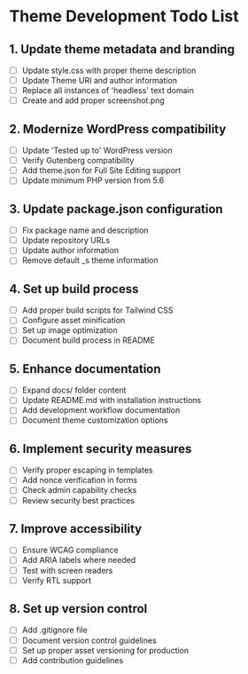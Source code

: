 # Theme Development Todo List

## 1. Update theme metadata and branding

- [ ] Update style.css with proper theme description
- [ ] Update Theme URI and author information
- [ ] Replace all instances of 'headless' text domain
- [ ] Create and add proper screenshot.png

## 2. Modernize WordPress compatibility

- [ ] Update 'Tested up to' WordPress version
- [ ] Verify Gutenberg compatibility
- [ ] Add theme.json for Full Site Editing support
- [ ] Update minimum PHP version from 5.6

## 3. Update package.json configuration

- [ ] Fix package name and description
- [ ] Update repository URLs
- [ ] Update author information
- [ ] Remove default \_s theme information

## 4. Set up build process

- [ ] Add proper build scripts for Tailwind CSS
- [ ] Configure asset minification
- [ ] Set up image optimization
- [ ] Document build process in README

## 5. Enhance documentation

- [ ] Expand docs/ folder content
- [ ] Update README.md with installation instructions
- [ ] Add development workflow documentation
- [ ] Document theme customization options

## 6. Implement security measures

- [ ] Verify proper escaping in templates
- [ ] Add nonce verification in forms
- [ ] Check admin capability checks
- [ ] Review security best practices

## 7. Improve accessibility

- [ ] Ensure WCAG compliance
- [ ] Add ARIA labels where needed
- [ ] Test with screen readers
- [ ] Verify RTL support

## 8. Set up version control

- [ ] Add .gitignore file
- [ ] Document version control guidelines
- [ ] Set up proper asset versioning for production
- [ ] Add contribution guidelines
